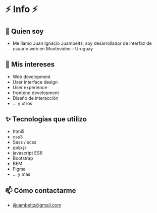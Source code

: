 # :zap: Info :zap:

## 👋 Quien soy
- Me llamo Juan Ignacio Juambeltz, soy desarrollador de interfaz de usuario web en Montevideo - Uruguay 
## 💞️ Mis intereses
- Web development
- User interface design
- User experience
- frontend development
- Diseño de interacción
- ... y otros
## :sparkles: Tecnologías que utilizo
- html5
- css3
- Sass / scss
- gulp.js
- javascript ES6
- Bootstrap
- BEM
- Figma
- ... y más
## 📫 Cómo contactarme
- jijuambeltz@gmail.com

<!---
juambeltz/juambeltz is a ✨ special ✨ repository because its `README.md` (this file) appears on your GitHub profile.
You can click the Preview link to take a look at your changes.
--->
